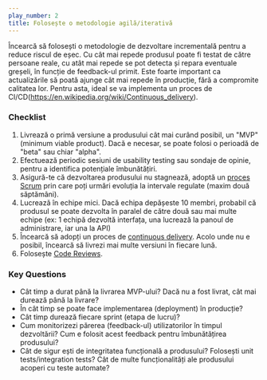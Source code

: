 ```yaml
---
play_number: 2
title: Folosește o metodologie agilă/iterativă
---
```


Încearcă să folosești o metodologie de dezvoltare incrementală pentru a reduce riscul de eșec. Cu cât mai repede produsul poate fi testat de către persoane reale, cu atât mai repede se pot detecta și repara eventuale greșeli, în funcție de feedback-ul primit. Este foarte important ca actualizările să poată ajunge cât mai repede în producție, fără a compromite calitatea lor. Pentru asta, ideal se va implementa un proces de CI/CD(https://en.wikipedia.org/wiki/Continuous_delivery). 

### Checklist
1. Livrează o primă versiune a produsului cât mai curând posibil, un "MVP" (minimum viable product). Dacă e necesar, se poate folosi o perioadă de "beta" sau chiar "alpha".
2. Efectuează periodic sesiuni de usability testing sau sondaje de opinie, pentru a identifica potențiale îmbunătățiri.
3. Asigură-te că dezvoltarea produsului nu stagnează, adoptă un [proces Scrum](https://en.wikipedia.org/wiki/Scrum_(software_development)) prin care poți urmări evoluția la intervale regulate (maxim două săptămâni).
4. Lucrează în echipe mici. Dacă echipa depășeste 10 membri, probabil că produsul se poate dezvolta în paralel de către două sau mai multe echipe (ex: 1 echipă dezvoltă interfața, una lucrează la panoul de administrare, iar una la API)
5. Încearcă să adopți un proces de [continuous delivery](https://en.wikipedia.org/wiki/Continuous_delivery). Acolo unde nu e posibil, încearcă să livrezi mai multe versiuni în fiecare lună. 
6. Folosește [Code Reviews](https://civictechro.github.io/guidelines/#play5).

### Key Questions
- Cât timp a durat până la livrarea MVP-ului? Dacă nu a fost livrat, cât mai durează până la livrare?
- În cât timp se poate face implementarea (deployment) în producție?
- Cât timp durează fiecare sprint (etapa de lucru)?
- Cum monitorizezi părerea (feedback-ul) utilizatorilor în timpul dezvoltării? Cum e folosit acest feedback pentru îmbunătățirea produsului?
- Cât de sigur ești de integritatea funcțională a produsului? Folosești unit tests/integration tests? Cât de multe funcționalități ale produsului acoperi cu teste automate? 

